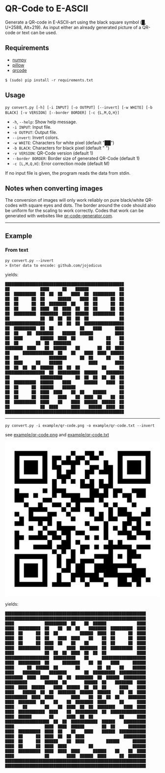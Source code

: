 # QR-Code to E-ASCII
Generate a QR-code in E-ASCII-art using the black square symbol (█, U+2588, Alt+219). As input either an already generated picture of a QR-code or text can be used.

## Requirements
- [numpy](https://numpy.org)
- [pillow](https://pillow.readthedocs.io)
- [qrcode](https://pypi.org/project/qrcode/)

`$ (sudo) pip install -r requirements.txt`

## Usage
``py convert.py [-h] [-i INPUT] [-o OUTPUT] [--invert] [-w WHITE] [-b BLACK] [-v VERSION] [--border BORDER] [-c {L,M,Q,H}]``
- ``-h``, ``--help``: Show help message.
- ``-i INPUT``: Input file.
- ``-o OUTPUT``: Output file.
- ``--invert``: Invert colors.
- ``-w WHITE``: Characters for white pixel (default "██")
- ``-b BLACK``: Characters for black pixel (default "  ")
- ``-v VERSION``: QR-Code version (default 1)
- ``--border BORDER``: Border size of generated QR-Code (default 1)
- ``-c [L,M,Q,H]``: Error correction mode (default M)

If no input file is given, the program reads the data from stdin.

## Notes when converting images
The conversion of images will only work reliably on pure black/white QR-codes with square eyes and dots. The border around the code should also be uniform for the scaling to work correctly. Codes that work can be generated with websites like [qr-code-generator.com](https://qr-code-generator.com/).

---

## Example
### From text
```
py convert.py --invert
> Enter data to encode: github.com/jojodicus
```
yields:
```
██████████████████████████████████████████████████████
██              ████      ██    ██████              ██
██  ██████████  ██  ██  ██    ████  ██  ██████████  ██
██  ██      ██  ██      ██████    ████  ██      ██  ██
██  ██      ██  ██  ████████  ██    ██  ██      ██  ██
██  ██      ██  ████  ██  ████  ██  ██  ██      ██  ██
██  ██████████  ████████  ████  ██████  ██████████  ██
██              ██  ██  ██  ██  ██  ██              ██
██████████████████      ██  ██  ██  ██████████████████
██  ██████████  ██  ██            ██    ████      ████
██  ██    ██  ████████    ██████  ██████          ████
██  ████        ██████  ████  ██      ██      ██    ██
██  ██        ██  ██  ████████                ██    ██
████████  ████    ██  ██████    ██        ██  ██  ████
██      ██████████████  ██    ██    ████  ████  ██████
██  ██              ████████      ██  ██      ██    ██
██  ████      ██    ██████            ████        ████
██  ██  ██  ██  ██████  ██  ██  ██          ██      ██
██████████████████  ██  ██████████  ██████    ████████
██              ██████████      ██  ██  ██  ██  ██  ██
██  ██████████  ██████    ████      ██████    ████  ██
██  ██      ██  ██████    ██████                    ██
██  ██      ██  ████  ████    ██  ██    ██████      ██
██  ██      ██  ████    ████    ██  ████  ██    ██  ██
██  ██████████  ████    ██    ████  ██████  ██████  ██
██              ██  ████      ████    ██████  ████  ██
██████████████████████████████████████████████████████
```
---

```
py convert.py -i example/qr-code.png -o example/qr-code.txt --invert
```

see [example/qr-code.png](example/qr-code.png) and [example/qr-code.txt](example/qr-code.txt)

![](example/qr-code.png)

yields:

```
████████████████████████████████████████████████████████████████
████████████████████████████████████████████████████████████████
████              ██████████  ██    ██  ██████              ████
████  ██████████  ██    ██  ██  ██    ████████  ██████████  ████
████  ██      ██  ██  ██          ██████  ████  ██      ██  ████
████  ██      ██  ██    ████  ████    ██    ██  ██      ██  ████
████  ██      ██  ████  ██    ██    ██      ██  ██      ██  ████
████  ██████████  ████      ████  ████████  ██  ██████████  ████
████              ██  ██  ██  ████  ██  ██  ██              ████
████████████████████  ██████████    ██      ████████████████████
████  ██████████  ██      ████████    ██  ██    ████      ██████
████      ██  ██████  ██        ██        ██  ██    ██    ██████
████    ████████    ████████        ██  ██████████  ████████████
████████  ████  ████    ██  ██  ████████  ██  ██████  ██████████
██████████        ██████  ██        ██████  ██    ████████  ████
████  ████  ██████    ████  ██████  ██  ██  ██      ████    ████
████    ██████  ██  ██  ████████  ██████  ██████    ██  ██  ████
██████████  ████  ████        ████    ██  ██  ██  ██    ████████
████  ████████  ██    ██    ██  ████████  ████      ██      ████
████    ██        ██    ██  ████  ██  ██  ████████    ████  ████
████  ████████████  ████    ██  ██████████  ██  ████████████████
████  ██████        ██      ████  ██  ██            ██      ████
████████████████████  ██  ██  ████████████  ██████    ██████████
████              ████  ████  ██████        ██  ██      ████████
████  ██████████  ████  ██    ██    ████    ██████  ████████████
████  ██      ██  ████  ██  ██  ████                  ██████████
████  ██      ██  ██████    ██  ████          ██████      ██████
████  ██      ██  ████  ████          ██                  ██████
████  ██████████  ████  ████  ████      ██████    ██    ██  ████
████              ██        ████  ██████  ████      ██  ████████
████████████████████████████████████████████████████████████████
████████████████████████████████████████████████████████████████
```

